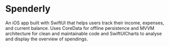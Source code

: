# Spenderly
An iOS app built with SwiftUI that helps users track their income, expenses, and current balance. Uses CoreData for offline persistence and MVVM architecture for clean and maintainable code and SwiftUICharts to analyse and display the overview of spendings.

